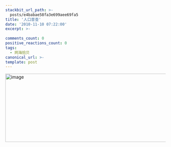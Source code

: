```yaml
---
stackbit_url_path: >-
  posts/e4babae58fa3e699aee69fa5
title: '人口普查'
date: '2010-11-10 07:22:00'
excerpt: >-
  
comments_count: 0
positive_reactions_count: 0
tags: 
  - 网海拾贝
canonical_url: >-
template: post
---
```

<p><a href="http://www.zizhujy.com/blog/image.axd?picture=image_56.png"><img style="background-image: none; border-bottom: 0px; border-left: 0px; margin: 0px 10px 0px 0px; padding-left: 0px; padding-right: 0px; display: inline; border-top: 0px; border-right: 0px; padding-top: 0px" title="image" border="0" alt="image" src="http://www.zizhujy.com/blog/image.axd?picture=image_thumb_56.png" width="542" height="215" /></a></p>